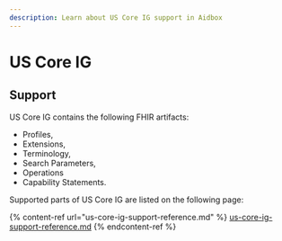 ```yaml
---
description: Learn about US Core IG support in Aidbox
---
```


# US Core IG

## Support

US Core IG contains the following FHIR artifacts:&#x20;

* Profiles,&#x20;
* Extensions,&#x20;
* Terminology,&#x20;
* Search Parameters,&#x20;
* Operations&#x20;
* Capability Statements.&#x20;

Supported parts of US Core IG are listed on the following page:

{% content-ref url="us-core-ig-support-reference.md" %}
[us-core-ig-support-reference.md](us-core-ig-support-reference.md)
{% endcontent-ref %}
